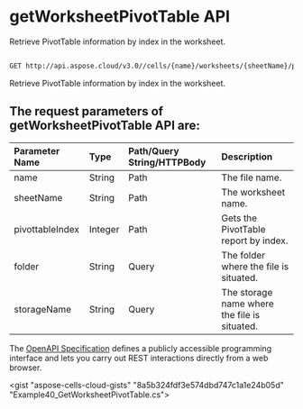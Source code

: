# **getWorksheetPivotTable API**

Retrieve PivotTable information by index in the worksheet. 

```bash

GET http://api.aspose.cloud/v3.0//cells/{name}/worksheets/{sheetName}/pivottables/{pivottableIndex}

```
Retrieve PivotTable information by index in the worksheet.

## The request parameters of **getWorksheetPivotTable** API are: 

| Parameter Name | Type | Path/Query String/HTTPBody | Description | 
| :- | :- | :- |:- | 
|name|String|Path|The file name.|
|sheetName|String|Path|The worksheet name.|
|pivottableIndex|Integer|Path|Gets the PivotTable report by index.|
|folder|String|Query|The folder where the file is situated.|
|storageName|String|Query|The storage name where the file is situated.|


The [OpenAPI Specification](https://reference.aspose.cloud/cells/#/PivotTablesController/GetWorksheetPivotTable) defines a publicly accessible programming interface and lets you carry out REST interactions directly from a web browser.

<gist "aspose-cells-cloud-gists" "8a5b324fdf3e574dbd747c1a1e24b05d" "Example40_GetWorksheetPivotTable.cs">

